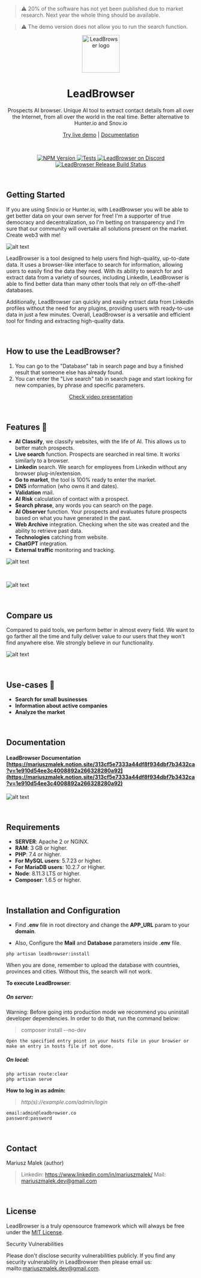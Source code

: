 > :warning: 20% of the software has not yet been published due to market research. Next year the whole thing should be available.

> :warning: The demo version does not allow you to run the search function.


<p align="center">
  <a href="#">
    <img src="https://github.com/LeadBrowser/app/blob/main/images/mini-white.png?raw=true" width="100px" alt="LeadBrowser logo" />
  </a>
</p>

<h1 align="center">LeadBrowser</h1>
<p align="center">Prospects AI browser. Unique AI tool to extract contact details from all over the Internet, from all over the world in the real time. Better alternative to Hunter.io and Snov.io</p>
<p align="center"><a href="http://leadbrowser.co" target="_blank">Try live demo</a> | <a href="https://mariuszmalek.notion.site/313cf5e7333a44df8f934dbf7b3432ca?v=1e910d54ee3c4008892a266328280a92" target="_blank">Documentation</a></p>
<br />

<p align="center">
  <a href="https://www.npmjs.org/package/@leadbrowser/leadbrowser">
    <img src="https://img.shields.io/npm/v/@leadbrowser/leadbrowser/latest.svg" alt="NPM Version" />
  </a>
  <a href="https://github.com/leadbrowser/app/actions/workflows/tests.yml">
    <img src="https://github.com/leadbrowser/app/actions/workflows/tests.yml/badge.svg?branch=main" alt="Tests" />
  </a>
  <a href="https://discord.leadbrowser.io">
    <img src="https://img.shields.io/discord/811989166782021632?label=Discord" alt="LeadBrowser on Discord" />
  </a>
  <a href="https://github.com/leadbrowser/app/actions/workflows/nightly.yml">
    <img src="https://github.com/leadbrowser/app/actions/workflows/nightly.yml/badge.svg" alt="LeadBrowser Release Build Status" />
  </a>
</p>

<br>

## Getting Started

If you are using Snov.io or Hunter.io, with LeadBrowser you will be able to get better data on your own server for free! I'm a supporter of true democracy and decentralization, so I'm betting on transparency and I'm sure that our community will overtake all solutions present on the market. Create web3 with me!

![alt text](https://github.com/LeadBrowser/app/blob/main/images/landing.png?raw=true)

LeadBrowser is a tool designed to help users find high-quality, up-to-date data.
It uses a browser-like interface to search for information, allowing users to easily find the data they need. With its ability to search for and extract data from a variety of sources, including LinkedIn, LeadBrowser is able to find better data than many other tools that rely on off-the-shelf databases. 

Additionally, LeadBrowser can quickly and easily extract data from LinkedIn profiles without the need for any plugins, providing users with ready-to-use data in just a few minutes. Overall, LeadBrowser is a versatile and efficient tool for finding and extracting high-quality data.

<br>

## How to use the LeadBrowser?
1. You can go to the "Database" tab in search page and buy a finished result that someone else has already found.
2. You can enter the "Live search" tab in search page and start looking for new companies, by phrase and specific parameters.

<p align="center"><a href="https://youtu.be/QuLQ615UDo0">Check video presentation</a></p>

<br>

## Features 🚀

* **AI Classify**, we classify websites, with the life of AI. This allows us to better match prospects.
* **Live search** function. Prospects are searched in real time. It works similarly to a browser.
* **Linkedin** search. We search for employees from Linkedin without any browser plug-in/extension.
* **Go to market**, the tool is 100% ready to enter the market.
* **DNS** information (who owns it and dates).
* **Validation** mail.
* **AI Risk** calculation of contact with a prospect.
* **Search phrase**, any words you can search on the page.
* **AI Observer** function. Your prospects and evaluates future prospects based on what you have generated in the past.
* **Web Archive** integration. Checking when the site was created and the ability to retrieve past data.
* **Technologies** catching from website.
* **ChatGPT** integration.
* **External traffic** monitoring and tracking.


![alt text](https://github.com/LeadBrowser/app/blob/main/images/dashboard.png?raw=true)

<br>

![alt text](https://github.com/LeadBrowser/app/blob/main/images/ai.png?raw=true)

<br>

## Compare us

Compared to paid tools, we perform better in almost every field. We want to go farther all the time and fully deliver value to our users that they won't find anywhere else. We strongly believe in our functionality.

![alt text](https://github.com/LeadBrowser/app/blob/main/images/compare-us.png?raw=true)

<br>

## Use-cases 📁

* **Search for small businesses**
* **Information about active companies**
* **Analyze the market**

<br>

## Documentation

#### LeadBrowser Documentation [https://mariuszmalek.notion.site/313cf5e7333a44df8f934dbf7b3432ca?v=1e910d54ee3c4008892a266328280a92](https://mariuszmalek.notion.site/313cf5e7333a44df8f934dbf7b3432ca?v=1e910d54ee3c4008892a266328280a92)

![alt text](https://github.com/LeadBrowser/app/blob/main/images/fnc.png?raw=true)

<br>

## Requirements

-   **SERVER**: Apache 2 or NGINX.
-   **RAM**: 3 GB or higher.
-   **PHP**: 7.4 or higher.
-   **For MySQL users**: 5.7.23 or higher.
-   **For MariaDB users**: 10.2.7 or Higher.
-   **Node**: 8.11.3 LTS or higher.
-   **Composer**: 1.6.5 or higher.

<br>

## Installation and Configuration

-   Find **.env** file in root directory and change the **APP_URL** param to your **domain**.

-   Also, Configure the **Mail** and **Database** parameters inside **.env** file.

```
php artisan leadbrowser:install
```

When you are done, remember to upload the database with countries, provinces and cities. Without this, the search will not work.

**To execute LeadBrowser**:

##### On server:

Warning: Before going into production mode we recommend you uninstall developer dependencies.
In order to do that, run the command below:

> composer install --no-dev

```
Open the specified entry point in your hosts file in your browser or make an entry in hosts file if not done.
```

##### On local:

```
php artisan route:clear
php artisan serve
```


**How to log in as admin:**

> _http(s)://example.com/admin/login_

```
email:admin@leadbrowser.co
password:password
```

<br>

## Contact

Mariusz Malek (author)
> Linkedin: https://www.linkedin.com/in/mariuszmalek/
> Mail: mariuszmalek.dev@gmail.com

<br>

## License

LeadBrowser is a truly opensource framework which will always be free under the [MIT License](https://github.com/LeadBrowser/app/blob/master/LICENSE).

Security Vulnerabilities

Please don't disclose security vulnerabilities publicly. If you find any security vulnerability in LeadBrowser then please email us: mailto:mariuszmalek.dev@gmail.com.
